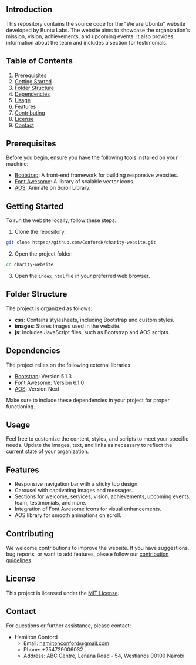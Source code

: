 ## Introduction

This repository contains the source code for the "We are Ubuntu" website developed by Buntu Labs. The website aims to showcase the organization's mission, vision, achievements, and upcoming events. It also provides information about the team and includes a section for testimonials.

## Table of Contents

1. [Prerequisites](#prerequisites)
2. [Getting Started](#getting-started)
3. [Folder Structure](#folder-structure)
4. [Dependencies](#dependencies)
5. [Usage](#usage)
6. [Features](#features)
7. [Contributing](#contributing)
8. [License](#license)
9. [Contact](#contact)

## Prerequisites

Before you begin, ensure you have the following tools installed on your machine:

- [Bootstrap](https://getbootstrap.com/): A front-end framework for building responsive websites.
- [Font Awesome](https://fontawesome.com/): A library of scalable vector icons.
- [AOS](https://michalsnik.github.io/aos/): Animate on Scroll Library.

## Getting Started

To run the website locally, follow these steps:

1. Clone the repository:

```bash
git clone https://github.com/ConfordH/charity-website.git
```

2. Open the project folder:

```bash
cd charity-website
```

3. Open the `index.html` file in your preferred web browser.

## Folder Structure

The project is organized as follows:

- **css**: Contains stylesheets, including Bootstrap and custom styles.
- **images**: Stores images used in the website.
- **js**: Includes JavaScript files, such as Bootstrap and AOS scripts.

## Dependencies

The project relies on the following external libraries:

- [Bootstrap](https://getbootstrap.com/): Version 5.1.3
- [Font Awesome](https://fontawesome.com/): Version 6.1.0
- [AOS](https://michalsnik.github.io/aos/): Version Next

Make sure to include these dependencies in your project for proper functioning.

## Usage

Feel free to customize the content, styles, and scripts to meet your specific needs. Update the images, text, and links as necessary to reflect the current state of your organization.

## Features

- Responsive navigation bar with a sticky top design.
- Carousel with captivating images and messages.
- Sections for welcome, services, vision, achievements, upcoming events, team, testimonials, and more.
- Integration of Font Awesome icons for visual enhancements.
- AOS library for smooth animations on scroll.

## Contributing

We welcome contributions to improve the website. If you have suggestions, bug reports, or want to add features, please follow our [contribution guidelines](CONTRIBUTING.md).

## License

This project is licensed under the [MIT License](LICENSE.md).

## Contact

For questions or further assistance, please contact:

- Hamilton Conford
  - Email: hamiltonconford@gmail.com
  - Phone: +254729006032
  - Address: ABC Centre, Lenana Road - 54, Westlands 00100 Nairobi
